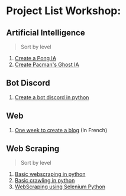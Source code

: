 # Project List Workshop: 

## Artificial Intelligence
> Sort by level
1. [Create a Pong IA](https://github.com/nathan-hoche/Worshop_IA_Pong)
2. [Create Pacman's Ghost IA](https://github.com/nathan-hoche/WorkshopPacman)

## Bot Discord

1. [Create a bot discord in python](https://github.com/nathan-hoche/Workshop-Bot-Discord/blob/master/Workshop-bot-discord.md)

## Web

1. [One week to create a blog](https://github.com/nathan-hoche/One-Week-blog-creation) (In French)

## Web Scraping
> Sort by level

1. [Basic webscraping in python](https://github.com/nathan-hoche/Workshop_WebScraping_Python)
2. [Basic crawling in python](https://github.com/nathan-hoche/Workshop_crawling)
3. [WebScraping using Selenium Python](https://github.com/nathan-hoche/Workshop-WebScraping-Dynamic)